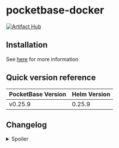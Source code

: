 # pocketbase-docker

[![Artifact Hub](https://img.shields.io/endpoint?url=https://artifacthub.io/badge/repository/pocketbase-docker)](https://artifacthub.io/packages/search?repo=pocketbase-docker)

## Installation

See [here](https://artifacthub.io/packages/helm/pocketbase-docker/pocketbase-helm) for more information

## Quick version reference

| PocketBase Version | Helm Version |
|--------------------|--------------|
| v0.25.9            | 0.25.9       |

## Changelog

<details>
<summary>Spoiler</summary>

### v0.25.9

- Upgraded to pocketbase v0.25.9

Check https://github.com/pocketbase/pocketbase/releases/tag/v0.14.0 for possible breaking changes

</details>